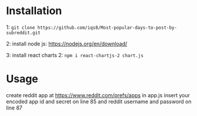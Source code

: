 # Installation

1: `git clone https://github.com/iqs8/Most-popular-days-to-post-by-subreddit.git`

2: install node js: https://nodejs.org/en/download/

3: install react charts 2: `npm i react-chartjs-2 chart.js`


# Usage 

create reddit app at https://www.reddit.com/prefs/apps
in app.js insert your encoded app id and secret on line 85 and reddit username and password on line 87 


